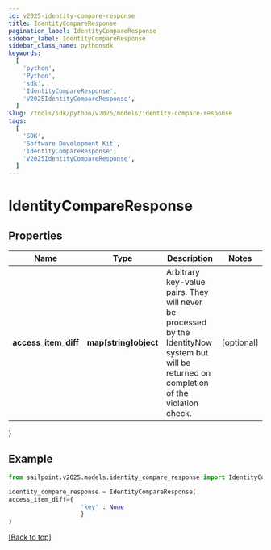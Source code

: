 ```yaml
---
id: v2025-identity-compare-response
title: IdentityCompareResponse
pagination_label: IdentityCompareResponse
sidebar_label: IdentityCompareResponse
sidebar_class_name: pythonsdk
keywords:
  [
    'python',
    'Python',
    'sdk',
    'IdentityCompareResponse',
    'V2025IdentityCompareResponse',
  ]
slug: /tools/sdk/python/v2025/models/identity-compare-response
tags:
  [
    'SDK',
    'Software Development Kit',
    'IdentityCompareResponse',
    'V2025IdentityCompareResponse',
  ]
---
```


# IdentityCompareResponse

## Properties

| Name | Type | Description | Notes |
| --- | --- | --- | --- |
| **access_item_diff** | **map[string]object** | Arbitrary key-value pairs. They will never be processed by the IdentityNow system but will be returned on completion of the violation check. | [optional] |

}

## Example

```python
from sailpoint.v2025.models.identity_compare_response import IdentityCompareResponse

identity_compare_response = IdentityCompareResponse(
access_item_diff={
                    'key' : None
                    }
)

```

[[Back to top]](#)
